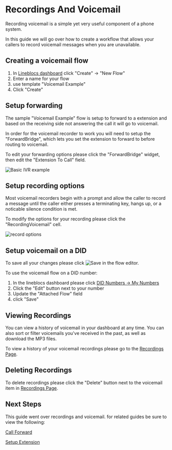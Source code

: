 # Recordings And Voicemail

Recording voicemail is a simple yet very useful component of a phone system. 

In this guide we will go over how to create a workflow that allows your callers to record voicemail messages when you are unavailable. 

## Creating a voicemail flow

1. In [Lineblocs dashboard](https://app.lineblocs.com/#/dashboard) click "Create" -> "New Flow"
2. Enter a name for your flow
3. use template "Voicemail Example"
4. Click "Create"

## Setup forwarding

The sample "Voicemail Example" flow is setup to forward to a extension and based on the receiving side not answering the call it will go to voicemail. 

In order for the voicemail recorder to work you will need to setup the "ForwardBridge", which lets you set the  extension to forward to before routing to voicemail. 

To edit your forwarding options please click the "ForwardBridge" widget, then edit the "Extension To Call" field.

![Basic IVR example](/img/frontend/docs/voicemail/ext-to-call.png)

## Setup recording options

Most voicemail recorders begin with a prompt and allow the caller to record a message until the caller either presses a terminating key, hangs up, or a noticable silence condition is met. 

To modify the options for your recording please click the "RecordingVoicemail" cell.

![record options](/img/frontend/docs/voicemail/record-options.png)

## Setup voicemail on a DID

To save all your changes please click ![Save](/img/frontend/docs/shared/save.png) in the flow editor.

To use the voicemail flow on a DID number:

1. In the lineblocs dashboard please click [DID Numbers -> My Numbers](https://app.lineblocs.com/#/dashboard/dids/my-numbers)
2. Click the "Edit" button next to your number
3. Update the "Attached Flow" field
4. click "Save"


## Viewing Recordings

You can view a history of voicemail in your dashboard at any time. You can also sort or filter voicemails you've received in the past, as well as download the MP3 files. 

To view a history of your voicemail recordings please go to the [Recordings Page](https://app.lineblocs.com/#/recordings).

## Deleting Recordings

To delete recordings please click the "Delete" button next to the voicemail item in [Recordings Page](https://app.lineblocs.com/#/recordings).

## Next Steps

This guide went over recordings and voicemail. for related guides be sure to view the following:

[Call Forward](https://lineblocs.com/resources/quickstarts/call-forward)

[Setup Extension](https://lineblocs.com/resources/quickstarts/setup-extension)
